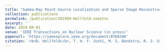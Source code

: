 ```yaml
---
title: "Gamma-Ray Point-Source Localization and Sparse Image Reconstruction using Poisson Likelihood"
collection: publications
permalink: /publication/201909-Hellfeld-ieeetns
excerpt: ''
date: 2019-09-01
venue: 'IEEE Transactions on Nuclear Science (in press)'
paperurl: 'https://ieeexplore.ieee.org/document/8768340'
citation: '<b>D. Hellfeld</b>, T. H. Y. Joshi, M. S. Bandstra, R. J. Cooper, B. J. Quiter, and K. Vetter, &quot;Gamma-Ray Point-Source Localization and Sparse Image Reconstruction using Poisson Likelihood&quot;, <i>IEEE Trans. Nucl. Sci.</i>, vol. 66, no. 6, pp. 2088-2099, Sep. 2019.'
---
```


<!-- This paper is about ... -->
